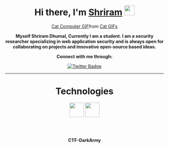 <h1 align="center">Hi there, I'm <a href="https://twitter.com/Shriram2476" target="_blank">Shriram</a> <img
src="https://tenor.com/view/cat-computer-typing-fast-gif-5368357" height="32" /></h1> 
<div align="center">
<div class="tenor-gif-embed" data-postid="5368357" data-share-method="host" data-aspect-ratio="1" data-width="100%"><a href="https://tenor.com/view/cat-computer-typing-fast-gif-5368357">Cat Computer GIF</a>from <a href="https://tenor.com/search/cat-gifs">Cat GIFs</a></div> <script type="text/javascript" async src="https://tenor.com/embed.js"></script>
  </div>
  <div align="center">
  <p><b>Myself Shriram Dhumal, Currently I am a student. I am a security researcher specializing in web application security and is always open for collaborating on projects and innovative open-source based ideas.</p></b>
  
  <p><b>Connect with me through:</b></p>
  
[![Twitter Badge](https://img.shields.io/badge/-Shriram-blue?style=flat-square&logo=twitter&logoColor=white&link=https://twitter.com/Shriram2476)](https://twitter.com/Shriram2476)


<hr>

<h1>Technologies</h1>

<img height="46" src="https://startertutorials.com/ajwt/examples/2014/html/html.jpg">
<img height="46" src="https://venturebeat.com/wp-content/uploads/2018/09/python3.jpg?resize=1200%2C600&strip=all">


<br><br>
  
 <p><b>CTF-DarkArmy</p></b>
 
